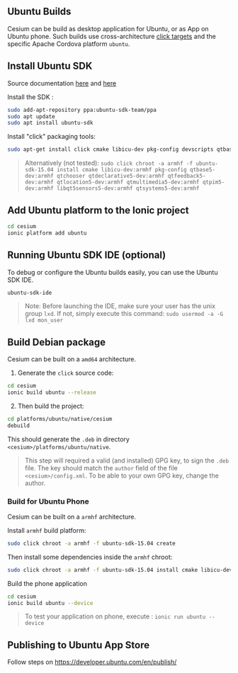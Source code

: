 ## Ubuntu Builds

Cesium can be build as desktop application for Ubuntu, or as App on Ubuntu phone. Such builds use cross-architecture [click targets](https://developer.ubuntu.com/en/phone/apps/sdk/tutorials/click-targets-and-device-kits/) and the specific Apache Cordova platform `ubuntu`.

## Install Ubuntu SDK 

Source documentation [here](https://developer.ubuntu.com/en/phone/platform/sdk/installing-the-sdk/) and [here](https://cordova.apache.org/docs/en/latest/guide/platforms/ubuntu/index.html)

Install the SDK :

```bash
sudo add-apt-repository ppa:ubuntu-sdk-team/ppa
sudo apt update
sudo apt install ubuntu-sdk
```

Install "click" packaging tools:

```bash
sudo apt-get install click cmake libicu-dev pkg-config devscripts qtbase5-dev qtchooser qtdeclarative5-dev qtfeedback5-dev qtlocation5-dev qtmultimedia5-dev qtpim5-dev libqt5sensors5-dev qtsystems5-dev 

```
> Alternatively (not tested): 
> `sudo click chroot -a armhf -f ubuntu-sdk-15.04 install cmake libicu-dev:armhf pkg-config qtbase5-dev:armhf qtchooser qtdeclarative5-dev:armhf qtfeedback5-dev:armhf qtlocation5-dev:armhf qtmultimedia5-dev:armhf qtpim5-dev:armhf libqt5sensors5-dev:armhf qtsystems5-dev:armhf`



## Add Ubuntu platform to the Ionic project

```bash
cd cesium
ionic platform add ubuntu
```

## Running Ubuntu SDK IDE (optional)
 
To debug or configure the Ubuntu builds easily, you can use the Ubuntu SDK IDE.
 
```bash
ubuntu-sdk-ide
```

> Note: Before launching the IDE, make sure your user has the unix group `lxd`. If not, simply execute this command:
> `sudo usermod -a -G lxd mon_user`


## Build Debian package 

Cesium can be built on a `amd64` architecture. 

1. Generate the `click` source code:

```bash
cd cesium
ionic build ubuntu --release
```

2. Then build the project:
 
```bash
cd platforms/ubuntu/native/cesium
debuild
```

This should generate the `.deb` in directory `<cesium>/platforms/ubuntu/native`. 

> This step will required a valid (and installed) GPG key, to sign the `.deb` file.
> The key should match the `author` field of the file `<cesium>/config.xml`.
> To be able to your own GPG key, change the author. 

### Build for Ubuntu Phone

Cesium can be built on a `armhf` architecture.

Install `armhf` build platform:

```bash
sudo click chroot -a armhf -f ubuntu-sdk-15.04 create
```

Then install some dependencies inside the `armhf` chroot:  
 
```bash
sudo click chroot -a armhf -f ubuntu-sdk-15.04 install cmake libicu-dev:armhf pkg-config qtbase5-dev:armhf qtchooser qtdeclarative5-dev:armhf qtfeedback5-dev:armhf qtlocation5-dev:armhf qtmultimedia5-dev:armhf qtpim5-dev:armhf libqt5sensors5-dev:armhf qtsystems5-dev:armhf 
```

Build the phone application  

```bash
cd cesium
ionic build ubuntu --device
```

> To test your application on phone, execute :
> `ionic run ubuntu --device`



## Publishing to Ubuntu App Store

Follow steps on https://developer.ubuntu.com/en/publish/